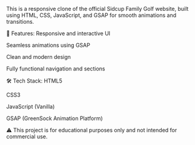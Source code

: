 This is a responsive clone of the official Sidcup Family Golf website, built using HTML, CSS, JavaScript, and GSAP for smooth animations and transitions.

🚀 Features:
Responsive and interactive UI

Seamless animations using GSAP

Clean and modern design

Fully functional navigation and sections

🛠️ Tech Stack:
HTML5

CSS3

JavaScript (Vanilla)

GSAP (GreenSock Animation Platform)

⚠️ This project is for educational purposes only and not intended for commercial use.
